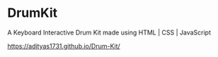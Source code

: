 # DrumKit

A Keyboard Interactive Drum Kit made using HTML | CSS | JavaScript

https://adityas1731.github.io/Drum-Kit/
